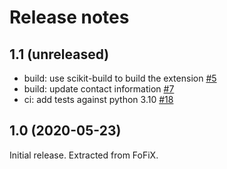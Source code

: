 Release notes
=============

1.1 (unreleased)
----------------

- build: use scikit-build to build the extension [#5](https://github.com/fofix/python-videoplayer/pull/5)
- build: update contact information [#7](https://github.com/fofix/python-videoplayer/pull/7)
- ci: add tests against python 3.10 [#18](https://github.com/fofix/python-videoplayer/pull/18)


1.0 (2020-05-23)
----------------

Initial release. Extracted from FoFiX.
